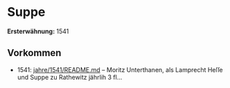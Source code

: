 # Suppe

**Ersterwähnung:** 1541

## Vorkommen
- 1541: [jahre/1541/README.md](../jahre/1541/README.md) – Moritz Unterthanen, als Lamprecht Heſſe und Suppe
zu Rathewitz jährlih 3 fl...
